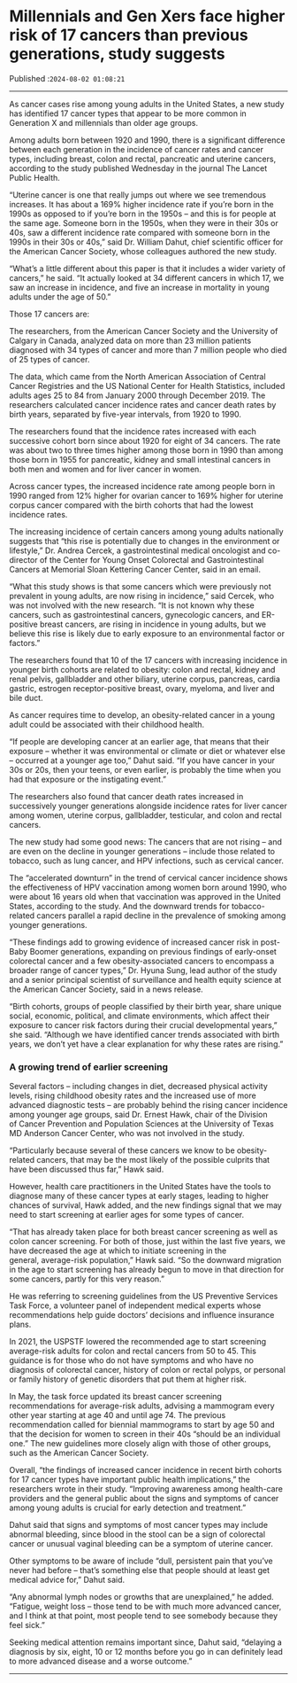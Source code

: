 # Millennials and Gen Xers face higher risk of 17 cancers than previous generations, study suggests

Published :`2024-08-02 01:08:21`

---

As cancer cases rise among young adults in the United States, a new study has identified 17 cancer types that appear to be more common in Generation X and millennials than older age groups.

Among adults born between 1920 and 1990, there is a significant difference between each generation in the incidence of cancer rates and cancer types, including breast, colon and rectal, pancreatic and uterine cancers, according to the study published Wednesday in the journal The Lancet Public Health.

“Uterine cancer is one that really jumps out where we see tremendous increases. It has about a 169% higher incidence rate if you’re born in the 1990s as opposed to if you’re born in the 1950s – and this is for people at the same age. Someone born in the 1950s, when they were in their 30s or 40s, saw a different incidence rate compared with someone born in the 1990s in their 30s or 40s,” said Dr. William Dahut, chief scientific officer for the American Cancer Society, whose colleagues authored the new study.

“What’s a little different about this paper is that it includes a wider variety of cancers,” he said. “It actually looked at 34 different cancers in which 17, we saw an increase in incidence, and five an increase in mortality in young adults under the age of 50.”

Those 17 cancers are:

The researchers, from the American Cancer Society and the University of Calgary in Canada, analyzed data on more than 23 million patients diagnosed with 34 types of cancer and more than 7 million people who died of 25 types of cancer.

The data, which came from the North American Association of Central Cancer Registries and the US National Center for Health Statistics, included adults ages 25 to 84 from January 2000 through December 2019. The researchers calculated cancer incidence rates and cancer death rates by birth years, separated by five-year intervals, from 1920 to 1990.

The researchers found that the incidence rates increased with each successive cohort born since about 1920 for eight of 34 cancers. The rate was about two to three times higher among those born in 1990 than among those born in 1955 for pancreatic, kidney and small intestinal cancers in both men and women and for liver cancer in women.

Across cancer types, the increased incidence rate among people born in 1990 ranged from 12% higher for ovarian cancer to 169% higher for uterine corpus cancer compared with the birth cohorts that had the lowest incidence rates.

The increasing incidence of certain cancers among young adults nationally suggests that “this rise is potentially due to changes in the environment or lifestyle,” Dr. Andrea Cercek, a gastrointestinal medical oncologist and co-director of the Center for Young Onset Colorectal and Gastrointestinal Cancers at Memorial Sloan Kettering Cancer Center, said in an email.

“What this study shows is that some cancers which were previously not prevalent in young adults, are now rising in incidence,” said Cercek, who was not involved with the new research. “It is not known why these cancers, such as gastrointestinal cancers, gynecologic cancers, and ER-positive breast cancers, are rising in incidence in young adults, but we believe this rise is likely due to early exposure to an environmental factor or factors.”

The researchers found that 10 of the 17 cancers with increasing incidence in younger birth cohorts are related to obesity: colon and rectal, kidney and renal pelvis, gallbladder and other biliary, uterine corpus, pancreas, cardia gastric, estrogen receptor-positive breast, ovary, myeloma, and liver and bile duct.

As cancer requires time to develop, an obesity-related cancer in a young adult could be associated with their childhood health.

“If people are developing cancer at an earlier age, that means that their exposure – whether it was environmental or climate or diet or whatever else – occurred at a younger age too,” Dahut said. “If you have cancer in your 30s or 20s, then your teens, or even earlier, is probably the time when you had that exposure or the instigating event.”

The researchers also found that cancer death rates increased in successively younger generations alongside incidence rates for liver cancer among women, uterine corpus, gallbladder, testicular, and colon and rectal cancers.

The new study had some good news: The cancers that are not rising – and are even on the decline in younger generations – include those related to tobacco, such as lung cancer, and HPV infections, such as cervical cancer.

The “accelerated downturn” in the trend of cervical cancer incidence shows the effectiveness of HPV vaccination among women born around 1990, who were about 16 years old when that vaccination was approved in the United States, according to the study. And the downward trends for tobacco-related cancers parallel a rapid decline in the prevalence of smoking among younger generations.

“These findings add to growing evidence of increased cancer risk in post-Baby Boomer generations, expanding on previous findings of early-onset colorectal cancer and a few obesity-associated cancers to encompass a broader range of cancer types,” Dr. Hyuna Sung, lead author of the study and a senior principal scientist of surveillance and health equity science at the American Cancer Society, said in a news release.

“Birth cohorts, groups of people classified by their birth year, share unique social, economic, political, and climate environments, which affect their exposure to cancer risk factors during their crucial developmental years,” she said. “Although we have identified cancer trends associated with birth years, we don’t yet have a clear explanation for why these rates are rising.”

### A growing trend of earlier screening

Several factors – including changes in diet, decreased physical activity levels, rising childhood obesity rates and the increased use of more advanced diagnostic tests – are probably behind the rising cancer incidence among younger age groups, said Dr. Ernest Hawk, chair of the Division of Cancer Prevention and Population Sciences at the University of Texas MD Anderson Cancer Center, who was not involved in the study.

“Particularly because several of these cancers we know to be obesity-related cancers, that may be the most likely of the possible culprits that have been discussed thus far,” Hawk said.

However, health care practitioners in the United States have the tools to diagnose many of these cancer types at early stages, leading to higher chances of survival, Hawk added, and the new findings signal that we may need to start screening at earlier ages for some types of cancer.

“That has already taken place for both breast cancer screening as well as colon cancer screening. For both of those, just within the last five years, we have decreased the age at which to initiate screening in the general, average-risk population,” Hawk said. “So the downward migration in the age to start screening has already begun to move in that direction for some cancers, partly for this very reason.”

He was referring to screening guidelines from the US Preventive Services Task Force, a volunteer panel of independent medical experts whose recommendations help guide doctors’ decisions and influence insurance plans.

In 2021, the USPSTF lowered the recommended age to start screening average-risk adults for colon and rectal cancers from 50 to 45. This guidance is for those who do not have symptoms and who have no diagnosis of colorectal cancer, history of colon or rectal polyps, or personal or family history of genetic disorders that put them at higher risk.

In May, the task force updated its breast cancer screening recommendations for average-risk adults, advising a mammogram every other year starting at age 40 and until age 74. The previous recommendation called for biennial mammograms to start by age 50 and that the decision for women to screen in their 40s “should be an individual one.” The new guidelines more closely align with those of other groups, such as the American Cancer Society.

Overall, “the findings of increased cancer incidence in recent birth cohorts for 17 cancer types have important public health implications,” the researchers wrote in their study. “Improving awareness among health-care providers and the general public about the signs and symptoms of cancer among young adults is crucial for early detection and treatment.”

Dahut said that signs and symptoms of most cancer types may include abnormal bleeding, since blood in the stool can be a sign of colorectal cancer or unusual vaginal bleeding can be a symptom of uterine cancer.

Other symptoms to be aware of include “dull, persistent pain that you’ve never had before – that’s something else that people should at least get medical advice for,” Dahut said.

“Any abnormal lymph nodes or growths that are unexplained,” he added. “Fatigue, weight loss – those tend to be with much more advanced cancer, and I think at that point, most people tend to see somebody because they feel sick.”

Seeking medical attention remains important since, Dahut said, “delaying a diagnosis by six, eight, 10 or 12 months before you go in can definitely lead to more advanced disease and a worse outcome.”

---


